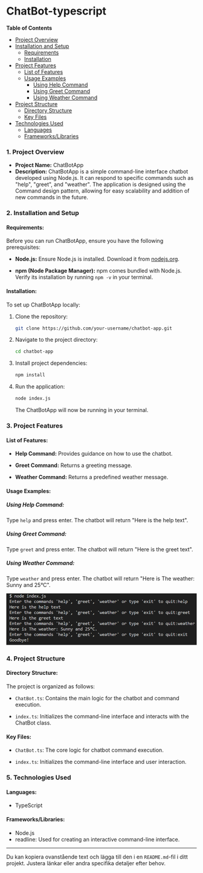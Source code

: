 # ChatBot-typescript

**Table of Contents**
- [Project Overview](#project-overview)
- [Installation and Setup](#installation-and-setup)
  - [Requirements](#requirements)
  - [Installation](#installation)
- [Project Features](#project-features)
  - [List of Features](#list-of-features)
  - [Usage Examples](#usage-examples)
    - [Using Help Command](#using-help-command)
    - [Using Greet Command](#using-greet-command)
    - [Using Weather Command](#using-weather-command)
- [Project Structure](#project-structure)
  - [Directory Structure](#directory-structure)
  - [Key Files](#key-files)
- [Technologies Used](#technologies-used)
  - [Languages](#languages)
  - [Frameworks/Libraries](#frameworkslibraries)

### **1. Project Overview**

- **Project Name:** ChatBotApp
- **Description:** ChatBotApp is a simple command-line interface chatbot developed using Node.js. It can respond to specific commands such as "help", "greet", and "weather". The application is designed using the Command design pattern, allowing for easy scalability and addition of new commands in the future.

### **2. Installation and Setup**

#### **Requirements:**

Before you can run ChatBotApp, ensure you have the following prerequisites:

- **Node.js:** Ensure Node.js is installed. Download it from [nodejs.org](https://nodejs.org/).

- **npm (Node Package Manager):** npm comes bundled with Node.js. Verify its installation by running `npm -v` in your terminal.

#### **Installation:**

To set up ChatBotApp locally:

1. Clone the repository:

   ```bash
   git clone https://github.com/your-username/chatbot-app.git
   ```

2. Navigate to the project directory:

   ```bash
   cd chatbot-app
   ```

3. Install project dependencies:

   ```bash
   npm install
   ```

4. Run the application:

   ```bash
   node index.js
   ```

   The ChatBotApp will now be running in your terminal.

### **3. Project Features**

#### **List of Features:**

- **Help Command:** Provides guidance on how to use the chatbot.
  
- **Greet Command:** Returns a greeting message.
  
- **Weather Command:** Returns a predefined weather message.

#### **Usage Examples:**

##### Using Help Command:

Type `help` and press enter. The chatbot will return "Here is the help text".

##### Using Greet Command:

Type `greet` and press enter. The chatbot will return "Here is the greet text".

##### Using Weather Command:

Type `weather` and press enter. The chatbot will return "Here is The weather: Sunny and 25°C".

![Prompts in command line](https://github.com/PhilHacks/ChatBot-typescript/blob/main/img/chatbot-ts.png)

### **4. Project Structure**

#### **Directory Structure:**

The project is organized as follows:

- `ChatBot.ts`: Contains the main logic for the chatbot and command execution.

- `index.ts`: Initializes the command-line interface and interacts with the ChatBot class.

#### **Key Files:**

- `ChatBot.ts`: The core logic for chatbot command execution.

- `index.ts`: Initializes the command-line interface and user interaction.

### **5. Technologies Used**

#### **Languages:**

- TypeScript

#### **Frameworks/Libraries:**

- Node.js
- readline: Used for creating an interactive command-line interface.

---

Du kan kopiera ovanstående text och lägga till den i en `README.md`-fil i ditt projekt. Justera länkar eller andra specifika detaljer efter behov.
